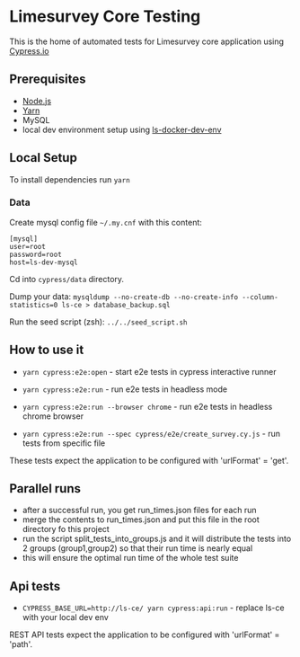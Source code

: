 # Limesurvey Core Testing

This is the home of automated tests for Limesurvey core application using [Cypress.io](https://www.cypress.io/)

## Prerequisites

* [Node.js](https://nodejs.org/en)
* [Yarn](https://yarnpkg.com/)
* MySQL
* local dev environment setup using [ls-docker-dev-env](https://bitbucket.org/limesurvey/ls-docker-dev-env/src/master/)

## Local Setup

To install dependencies run ```yarn```

### Data

Create mysql config file ```~/.my.cnf``` with this content:
```
[mysql]
user=root
password=root
host=ls-dev-mysql
```

Cd into ```cypress/data``` directory.

Dump your data:
```mysqldump --no-create-db --no-create-info --column-statistics=0 ls-ce > database_backup.sql```

Run the seed script (zsh):
```../../seed_script.sh```


## How to use it

* ```yarn cypress:e2e:open``` - start e2e tests in cypress interactive runner
* ```yarn cypress:e2e:run``` - run e2e tests in headless mode

* ```yarn cypress:e2e:run --browser chrome``` - run e2e tests in headless chrome browser
* ```yarn cypress:e2e:run --spec cypress/e2e/create_survey.cy.js``` - run tests from specific file

These tests expect the application to be configured with 'urlFormat' = 'get'.

## Parallel runs

* after a successful run, you get run_times.json files for each run
* merge the contents to run_times.json and put this file in the root directory fo this project
* run the script split_tests_into_groups.js and it will distribute the tests into 2 groups (group1,group2) so that their run time is nearly equal
* this will ensure the optimal run time of the whole test suite

## Api tests

* ```CYPRESS_BASE_URL=http://ls-ce/ yarn cypress:api:run``` - replace ls-ce with your local dev env

REST API tests expect the application to be configured with 'urlFormat' = 'path'.